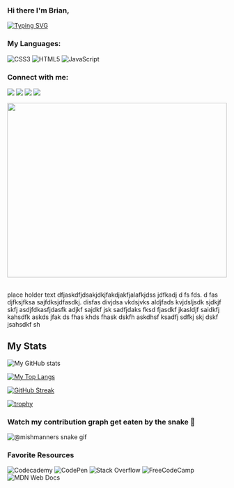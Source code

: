 ### Hi there I'm Brian,

[![Typing SVG](https://readme-typing-svg.herokuapp.com?lines=Full+Stack+Web+Developer)](https://git.io/typing-svg)

<h3 align="left">My Languages:</h3>
<p align="left">
  
![CSS3](https://img.shields.io/badge/css3-%231572B6.svg?style=for-the-badge&logo=css3&logoColor=white)
![HTML5](https://img.shields.io/badge/html5-%23E34F26.svg?style=for-the-badge&logo=html5&logoColor=white)
![JavaScript](https://img.shields.io/badge/javascript-%23323330.svg?style=for-the-badge&logo=javascript&logoColor=%23F7DF1E)

<h3 align="left">Connect with me:</h3>
<p align="left">
  
 <a href="https://discord.gg/xd4vEjPs" target="blank"><img src="https://img.shields.io/badge/Discord-5865F2?style=for-the-badge&logo=discord&logoColor=white" /></a>
 <a href="https://www.linkedin.com/in/brainybrian316/" target="blank"><img src="https://img.shields.io/badge/LinkedIn-0077B5?style=for-the-badge&logo=linkedin&logoColor=white" /></a>
  <a href="https://www.youtube.com/channel/UCSOQYGSwSQ-DvMlx4BtAONA/featured" target="blank"><img src="https://img.shields.io/badge/YouTube-FF0000?style=for-the-badge&logo=youtube&logoColor=white" /></a>
  <a href="url-redirect" target="blank"><img src="https://img.shields.io/badge/Facebook-1877F2?style=for-the-badge&logo=facebook&logoColor=white" /></a>



<a href="URL_REDIRECT" target="blank"><img align="right" src="https://cdn.dribbble.com/users/416610/screenshots/4801105/media/0f73533e44c089e41c3290d4535491ad.gif" width="100%" height="400" /></a>
&nbsp;

place holder text dfjaskdfjdsakjdkjfakdjakfjalafkjdss jdfkadj d fs fds.  d fas djfksjfksa sajfdksjdfasdkj. disfas divjdsa vkdsjvks aldjfads kvjdsljsdk sjdkjf skfj asdjfdkasfjdasfk adjkf sajdkf jsk sadfjdaks fksd fjasdkf jkasldjf saidkfj kahsdfk askds jfak ds fhas khds fhask dskfh askdhsf ksadfj sdfkj skj dskf jsahsdkf sh

## My Stats

![My GitHub stats](https://github-readme-stats.vercel.app/api?username=Brainybrian316&show_icons=true&theme=tokyonight)
  
[![My Top Langs](https://github-readme-stats.vercel.app/api/top-langs/?username=Brainybrian316&langs_count=8&card_width=495&theme=tokyonight)](https://github.com/Brainybrian316)  

[![GitHub Streak](https://github-readme-streak-stats.herokuapp.com?user=BrainyBrian316&theme=tokyonight&date_format=M%20j%5B%2C%20Y%5D)](https://git.io/streak-stats)  

[![trophy](https://github-profile-trophy.vercel.app/?username=Brainybrian316&theme=tokyonight&row=2&column=3)](https://github.com/Brainybrian316/github-profile-trophy)
  
  
### Watch my contribution graph get eaten by the snake 🐍
![@mishmanners snake gif](https://github.com/Brainybrian316/MishManners/blob/output/github-contribution-grid-snake.svg)
  
  ### Favorite Resources
  
  ![Codecademy](https://img.shields.io/badge/Codecademy-FFF0E5?style=for-the-badge&logo=codecademy&logoColor=1F243A)
  ![CodePen](https://img.shields.io/badge/Codepen-000000?style=for-the-badge&logo=codepen&logoColor=white)
  ![Stack Overflow](https://img.shields.io/badge/-Stackoverflow-FE7A16?style=for-the-badge&logo=stack-overflow&logoColor=white)
  ![FreeCodeCamp](https://img.shields.io/badge/Freecodecamp-%23123.svg?&style=for-the-badge&logo=freecodecamp&logoColor=green)
  ![MDN Web Docs](https://img.shields.io/badge/MDN_Web_Docs-black?style=for-the-badge&logo=mdnwebdocs&logoColor=white)
